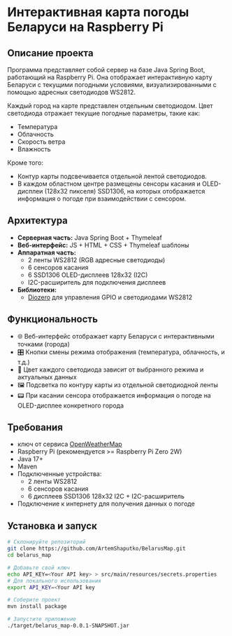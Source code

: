 # Интерактивная карта погоды Беларуси на Raspberry Pi

## Описание проекта

Программа представляет собой сервер на базе Java Spring Boot, работающий на Raspberry Pi. Она отображает интерактивную карту Беларуси с текущими погодными условиями, визуализированными с помощью адресных светодиодов WS2812.

Каждый город на карте представлен отдельным светодиодом. Цвет светодиода отражает текущие погодные параметры, такие как:

- Температура
- Облачность
- Скорость ветра
- Влажность

Кроме того:
- Контур карты подсвечивается отдельной лентой светодиодов.
- В каждом областном центре размещены сенсоры касания и OLED-дисплеи (128x32 пикселя) SSD1306, на которых отображается информация о погоде при взаимодействии с сенсором.

## Архитектура

- **Серверная часть:** Java Spring Boot + Thymeleaf
- **Веб-интерфейс:** JS + HTML + CSS + Thymeleaf шаблоны
- **Аппаратная часть:**
    - 2 ленты WS2812 (RGB адресные светодиоды)
    - 6 сенсоров касания
    - 6 SSD1306 OLED-дисплеев 128x32 (I2C) 
    - I2C-расширитель для подключения дисплеев
- **Библиотеки:**
    - [Diozero](https://www.diozero.com/) для управления GPIO и светодиодами WS2812

## Функциональность

- 🌐 Веб-интерфейс отображает карту Беларуси с интерактивными точками (города)
- 🎛️ Кнопки смены режима отображения (температура, облачность, и т.д.)
- 🌈 Цвет каждого светодиода зависит от выбранного режима и актуальных данных
- 🖼️ Подсветка по контуру карты из отдельной светодиодной ленты
- 📟 При касании сенсора отображается информация о погоде на OLED-дисплее конкретного города

## Требования

- ключ от сервиса [OpenWeatherMap](https://openweathermap.org/api)
- Raspberry Pi (рекомендуется >= Raspberry Pi Zero 2W)
- Java 17+
- Maven
- Подключенные устройства:
    - 2 ленты WS2812
    - 6 сенсоров касания
    - 6 дисплеев SSD1306 128x32 I2C + I2C-расширитель
- Подключение к интернету для получения данных о погоде

## Установка и запуск

```bash
# Склонируйте репозиторий
git clone https://github.com/ArtemShaputko/BelarusMap.git
cd belarus_map

# Добавьте свой ключ
echo API_KEY=<Your API key> > src/main/resources/secrets.properties
# Для локального использования
export API_KEY=<Your API key

# Соберите проект
mvn install package

# Запустите приложение
./target/belarus_map-0.0.1-SNAPSHOT.jar
